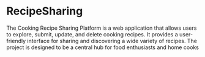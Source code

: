 # RecipeSharing
The Cooking Recipe Sharing Platform is a web application that allows users to explore, submit, update, and delete cooking recipes. It provides a user-friendly interface for sharing and discovering a wide variety of recipes. The project is designed to be a central hub for food enthusiasts and home cooks

